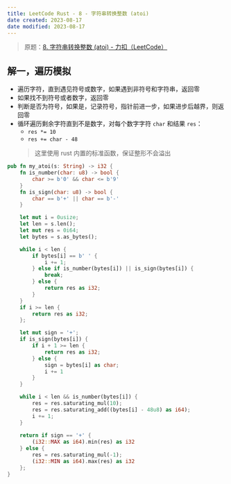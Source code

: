 ```yaml
---
title: LeetCode Rust - 8 - 字符串转换整数 (atoi)
date created: 2023-08-17
date modified: 2023-08-17
---
```


> 原题：[8. 字符串转换整数 (atoi) - 力扣（LeetCode）](https://leetcode.cn/problems/string-to-integer-atoi/)

## 解一，遍历模拟

- 遍历字符，直到遇见符号或数字，如果遇到非符号和字符串，返回零
- 如果找不到符号或者数字，返回零
- 判断是否为符号，如果是，记录符号，指针前进一步，如果进步后越界，则返回零
- 循环遍历剩余字符直到不是数字，对每个数字字符 `char` 和结果 `res`：
	- `res *= 10`
	- `res += char - 48`
	> 这里使用 rust 内置的标准函数，保证整形不会溢出

```rust
pub fn my_atoi(s: String) -> i32 {
	fn is_number(char: u8) -> bool {
		char >= b'0' && char <= b'9'
	}
	fn is_sign(char: u8) -> bool {
		char == b'+' || char == b'-'
	}

	let mut i = 0usize;
	let len = s.len();
	let mut res = 0i64;
	let bytes = s.as_bytes();

	while i < len {
		if bytes[i] == b' ' {
			i += 1;
		} else if is_number(bytes[i]) || is_sign(bytes[i]) {
			break;
		} else {
			return res as i32;
		}
	}
	if i >= len {
		return res as i32;
	};

	let mut sign = '+';
	if is_sign(bytes[i]) {
		if i + 1 >= len {
			return res as i32;
		} else {
			sign = bytes[i] as char;
			i += 1
		}
	}

	while i < len && is_number(bytes[i]) {
		res = res.saturating_mul(10);
		res = res.saturating_add((bytes[i] - 48u8) as i64);
		i += 1;
	}
	
	return if sign == '+' {
		(i32::MAX as i64).min(res) as i32
	} else {
		res = res.saturating_mul(-1);
		(i32::MIN as i64).max(res) as i32
	};
}
```